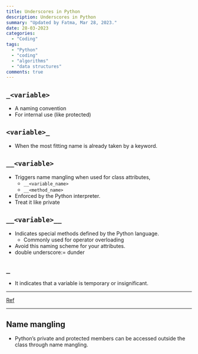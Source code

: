 ```yaml
---
title: Underscores in Python
description: Underscores in Python
summary: "Updated by Fatma, Mar 28, 2023."
date: 28-03-2023
categories:
  - "Coding"
tags:
  - "Python"
  - "coding"
  - "algorithms"
  - "data structures"
comments: true
---
```

## `_<variable>`

- A naming convention
- For internal use (like protected)

## `<variable>_`

- When the most fitting name is already taken by a keyword.

## `__<variable>`

- Triggers name mangling when used for class attributes,
  - `__<variable_name>`
  - `__<method_name>`
- Enforced by the Python interpreter.
- Treat it like private

## `__<variable>__`

- Indicates special methods defined by the Python language.
  - Commonly used for operator overloading
- Avoid this naming scheme for your attributes.
- double underscore:= dunder

## `_`

- It indicates that a variable is temporary or insignificant.

---

[Ref](https://dbader.org/blog/meaning-of-underscores-in-python)

---

## Name mangling

- Python’s private and protected members can be accessed outside the class through name mangling.
